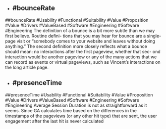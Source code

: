 - ## #bounceRate
##bounceRate #Usability #Functional #Suitability #Value #Proposition #Value #Drivers #ValueBased #Software #Engineering #Software #Engineering 
The definition of a bounce is a bit more subtle than we may first believe. Routine defini- tions that you may hear for bounce are a single-page visit or “somebody comes to your  website and leaves without doing anything.” The second definition more closely reflects  what a bounce should mean: no interactions after the first pageview, whether that sec- ond interaction would be another pageview or any of the many actions that we can  record as events or virtual pageviews, such as Vincent’s interactions on the long article  page.

- ## #presenceTime
##presenceTime #Usability #Functional #Suitability #Value #Proposition #Value #Drivers #ValueBased #Software #Engineering #Software #Engineering 
Average Session Duration is not as  straightforward as it seems. Since GA calculates time based on the differences in the  timestamps of the pageviews (or any other hit type) that are sent, the user engagement  after the last hit is never calculated

